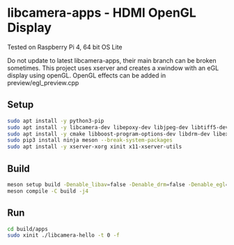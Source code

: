 # libcamera-apps - HDMI OpenGL Display
Tested on Raspberry Pi 4, 64 bit OS Lite

Do not update to latest libcamera-apps, their main branch can be broken sometimes.
This project uses xserver and creates a xwindow with an eGL display using openGL.
OpenGL effects can be added in preview/egl_preview.cpp

Setup
-----
```bash
sudo apt install -y python3-pip
sudo apt install -y libcamera-dev libepoxy-dev libjpeg-dev libtiff5-dev libegl1-mesa-dev
sudo apt install -y cmake libboost-program-options-dev libdrm-dev libexif-dev
sudo pip3 install ninja meson --break-system-packages
sudo apt install -y xserver-xorg xinit x11-xserver-utils
```

Build
-----
```bash
meson setup build -Denable_libav=false -Denable_drm=false -Denable_egl=true -Denable_qt=false -Denable_opencv=false -Denable_tflite=false
meson compile -C build -j4
```

Run
-----
```bash
cd build/apps
sudo xinit ./libcamera-hello -t 0 -f
```
